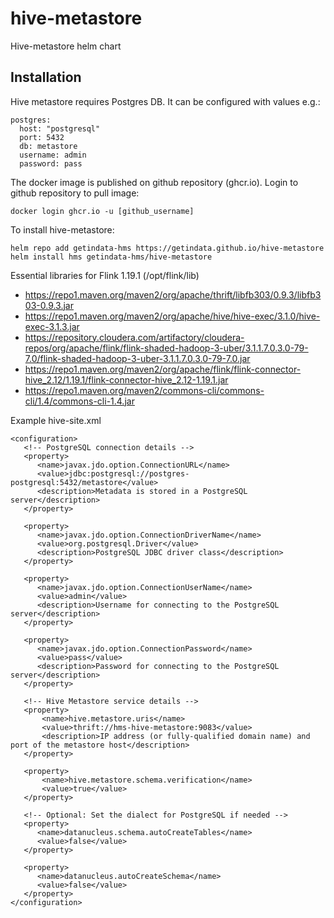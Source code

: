 # hive-metastore
Hive-metastore helm chart
## Installation
Hive metastore requires Postgres DB. It can be configured with values e.g.:
```
postgres:
  host: "postgresql"
  port: 5432
  db: metastore
  username: admin
  password: pass
```
The docker image is published on github repository (ghcr.io). Login to github repository to pull image:
```
docker login ghcr.io -u [github_username]
```
To install hive-metastore:
```
helm repo add getindata-hms https://getindata.github.io/hive-metastore
helm install hms getindata-hms/hive-metastore
```
Essential libraries for Flink 1.19.1
(/opt/flink/lib)


 - https://repo1.maven.org/maven2/org/apache/thrift/libfb303/0.9.3/libfb303-0.9.3.jar
  - https://repo1.maven.org/maven2/org/apache/hive/hive-exec/3.1.0/hive-exec-3.1.3.jar
 -  https://repository.cloudera.com/artifactory/cloudera-repos/org/apache/flink/flink-shaded-hadoop-3-uber/3.1.1.7.0.3.0-79-7.0/flink-shaded-hadoop-3-uber-3.1.1.7.0.3.0-79-7.0.jar
 -  https://repo1.maven.org/maven2/org/apache/flink/flink-connector-hive_2.12/1.19.1/flink-connector-hive_2.12-1.19.1.jar
 -  https://repo1.maven.org/maven2/commons-cli/commons-cli/1.4/commons-cli-1.4.jar

Example hive-site.xml
```
<configuration>
   <!-- PostgreSQL connection details -->
   <property>
      <name>javax.jdo.option.ConnectionURL</name>
      <value>jdbc:postgresql://postgres-postgresql:5432/metastore</value>
      <description>Metadata is stored in a PostgreSQL server</description>
   </property>

   <property>
      <name>javax.jdo.option.ConnectionDriverName</name>
      <value>org.postgresql.Driver</value>
      <description>PostgreSQL JDBC driver class</description>
   </property>

   <property>
      <name>javax.jdo.option.ConnectionUserName</name>
      <value>admin</value>
      <description>Username for connecting to the PostgreSQL server</description>
   </property>

   <property>
      <name>javax.jdo.option.ConnectionPassword</name>
      <value>pass</value>
      <description>Password for connecting to the PostgreSQL server</description>
   </property>

   <!-- Hive Metastore service details -->
   <property>
       <name>hive.metastore.uris</name>
       <value>thrift://hms-hive-metastore:9083</value>
       <description>IP address (or fully-qualified domain name) and port of the metastore host</description>
   </property>

   <property>
       <name>hive.metastore.schema.verification</name>
       <value>true</value>
   </property>

   <!-- Optional: Set the dialect for PostgreSQL if needed -->
   <property>
      <name>datanucleus.schema.autoCreateTables</name>
      <value>false</value>
   </property>

   <property>
      <name>datanucleus.autoCreateSchema</name>
      <value>false</value>
   </property>
</configuration>
```
